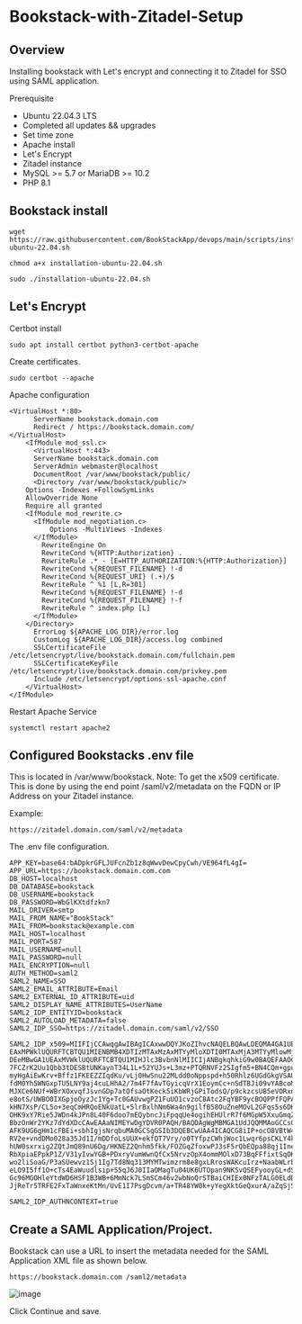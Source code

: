 # Bookstack-with-Zitadel-Setup

## Overview
Installing bookstack with Let's encrypt and connecting it to Zitadel for SSO using SAML application.

Prerequisite
  * Ubuntu 22.04.3 LTS
  * Completed all updates && upgrades
  * Set time zone
  * Apache install
  * Let's Encrypt
  * Zitadel instance
  * MySQL >= 5.7 or MariaDB >= 10.2
  * PHP 8.1 

## Bookstack install

```
wget https://raw.githubusercontent.com/BookStackApp/devops/main/scripts/installation-ubuntu-22.04.sh
```
```
chmod a+x installation-ubuntu-22.04.sh
```
```
sudo ./installation-ubuntu-22.04.sh
```
## Let's Encrypt

Certbot install
```
sudo apt install certbot python3-certbot-apache
```
Create certificates.
```
sudo certbot --apache
```
Apache  configuration
```
<VirtualHost *:80>
      ServerName bookstack.domain.com
      Redirect / https://bookstack.domain.com/
</VirtualHost>
    <IfModule mod_ssl.c>
      <VirtualHost *:443>
      ServerName bookstack.domain.com
      ServerAdmin webmaster@localhost
      DocumentRoot /var/www/bookstack/public/
      <Directory /var/www/bookstack/public/>
    Options -Indexes +FollowSymLinks
    AllowOverride None
    Require all granted
    <IfModule mod_rewrite.c>
      <IfModule mod_negotiation.c>
          Options -MultiViews -Indexes
      </IfModule>
        RewriteEngine On
        RewriteCond %{HTTP:Authorization} .
        RewriteRule .* - [E=HTTP_AUTHORIZATION:%{HTTP:Authorization}]
        RewriteCond %{REQUEST_FILENAME} !-d
        RewriteCond %{REQUEST_URI} (.+)/$
        RewriteRule ^ %1 [L,R=301]
        RewriteCond %{REQUEST_FILENAME} !-d
        RewriteCond %{REQUEST_FILENAME} !-f
        RewriteRule ^ index.php [L]
      </IfModule>
    </Directory>
      ErrorLog ${APACHE_LOG_DIR}/error.log
      CustomLog ${APACHE_LOG_DIR}/access.log combined
      SSLCertificateFile /etc/letsencrypt/live/bookstack.domain.com/fullchain.pem
      SSLCertificateKeyFile /etc/letsencrypt/live/bookstack.domain.com/privkey.pem
      Include /etc/letsencrypt/options-ssl-apache.conf
    </VirtualHost>
</IfModule>
```

Restart Apache Service

```
systemctl restart apache2
```
## Configured Bookstacks .env file

This is located in /var/www/bookstack.
Note: To get the x509 certificate. This is done by using the end point /saml/v2/metadata on the FQDN or IP Address on your Zitadel instance.

Example: 
```
https://zitadel.domain.com/saml/v2/metadata
```
The .env file configuration.

```
APP_KEY=base64:bADpkrGFLJUFcnZb1z8qWwvDewCpyCwh/VE964fL4gI=
APP_URL=https://bookstack.domain.com.com
DB_HOST=localhost
DB_DATABASE=bookstack
DB_USERNAME=bookstack
DB_PASSWORD=WbGlKXtdfzkn7
MAIL_DRIVER=smtp
MAIL_FROM_NAME="BookStack"
MAIL_FROM=bookstack@example.com
MAIL_HOST=localhost
MAIL_PORT=587
MAIL_USERNAME=null
MAIL_PASSWORD=null
MAIL_ENCRYPTION=null
AUTH_METHOD=saml2
SAML2_NAME=SSO
SAML2_EMAIL_ATTRIBUTE=Email
SAML2_EXTERNAL_ID_ATTRIBUTE=uid
SAML2_DISPLAY_NAME_ATTRIBUTES=UserName
SAML2_IDP_ENTITYID=bookstack
SAML2_AUTOLOAD_METADATA=false
SAML2_IDP_SSO=https://zitadel.domain.com/saml/v2/SSO

SAML2_IDP_x509=MIIFIjCCAwqgAwIBAgICAxwwDQYJKoZIhvcNAQELBQAwLDEQMA4GA1UEChMHWklUQURFTDEYMBYGA1U
EAxMPWklUQURFTCBTQU1MIENBMB4XDTIzMTAxMzAxMTYyMloXDTI0MTAxMjA3MTYyMlowMjEQMA4GA1UEChMHWklUQURFT
DEeMBwGA1UEAxMVWklUQURFTCBTQU1MIHJlc3BvbnNlMIICIjANBgkqhkiG9w0BAQEFAAOCAg8AMIICCgKCAgEA4rFWxS8
7FCZrK2Uu1Qbb3tDESBtUNKaynT34L1L+52YUJs+L3mz+PTQRNVFz2SIgfm5+BN4CQm+gpuzQUz2jOxsHs/zSTUEWMM4wo
myHgAiEwKrv+Bffz1FKEEZZIqdKu/vLj0HwSnu22MLdd0oNppspd+h50Rhlz6UGdGkgVSAUWXKe4jX1TiSdXxLPYH8q7OK
fdM0Yh5WNGxpTU5LNY9aj4cuLHhA2/7m4F7fAvTGyicqVrX1EoymCc+nSdTBJi09vYABcoM1Vi4BQCx/gQWaBQZYvSmRkM
MJXCe6NUf+WBrXOxvqfJsvnGDp7atOfsaOtKeck5iKbWRjGPiTodsQ/p9ckzcsUB5eVORxnUlJBP6wUl46RjeoBe2QPExx
e8otS/UWBO0IXGpjoOyzJc1Yg+Tc0GAUvwgPZ1FuUO1cvzoC8Atc2FqYBF9ycBOQPPfFQPA9WD4/EWjAFWr1OY3Jfb4/A/
kHN7XsP/CL5o+3eqCmHRQoENkUatL+5lrBxlhNm6Wa4n9gilfB58OuZneMOvL2GFqs5s6DKX1fn+SQul6+IqaMGZ597Nw7
OHK9xY7Rie5JWDn4kJPn8L40F6doo7mEQybncJiFpqqUe4ogihEHUlrR7f6MGpW5XxuGmqZW8KH99occELKY0UoVmdR/ri
BbzOnWr2YKz7dYdXDcCAwEAAaNIMEYwDgYDVR0PAQH/BAQDAgWgMBMGA1UdJQQMMAoGCCsGAQUFBwMCMB8GA1UdIwQYMBa
AFK9UG6gHm1cFBEi+sbhIgjsNrqbuMA0GCSqGSIb3DQEBCwUAA4ICAQCG8iIP+ocO8VBtW4SqVPYXsUpkzJlrNzECSuAZP
RV2e+vndDMo028a35Jd1I/mDDfoLsUUX+ekfQT7Vry/o0TYfpzCWhjWoc1Lwqr6psCKLY4klvuyOPtud7EPUQsukLivCQX
hUW0sxrxig2ZQtJmQ89nU6Dg/HKNEZ2Qnhm5fkk/FOZGqZfoxwPJ3sF5rQbEQpa88qj1IneseEuVOC5+b1ix8nJslW9ukW
RbXpiaEPpkP1Z/V31yIvwYGB+PDxryVumWwnQfCx5NrvzOpX4ommMOlxD73BqFFfixtSqOKA+R4JN+L/F+hWiOSj77Jp1c
wo2liSoaG/P3aSUewvz1Sj1Ig7Td8Nq313MYMTwimzrm8e8gxLRrosWAKcuIrz+NaabWLrbePrll2GvPUDYI4+Iwkf6YCy
eLO9I5ff1O+cTs4EaWuudlsip+55qJ6J0IIaOMagTu04UK6UTOpan9NKSvQSEFyooyGL+dSv8/WkOexEgy/62k41KlcjNM
Gc96MGOHleYtdWD6HSF1B3WB+6MmNck7LSmSCm46v2wbNoQrSTBaiCHIEx0NFzTALG0ELdDAzivFKS9pBEPyK3McMWXCKY
JjReTr5TRFE2FxTaWnxeKtMn/UvE1I7PsgDcvm/a+TR48YW0k+yYegXktGeQxurA/aZqSjSBc55kfDR8A==

SAML2_IDP_AUTHNCONTEXT=true
```
## Create a SAML Application/Project.

Bookstack can use a URL to insert the metadata needed for the SAML Application XML file as shown below.
 
```
https://bookstack.domain.com /saml2/metadata
```
![image](https://github.com/HungryHowies/Bookstack-with-Zitadel-Setup/assets/22652276/dee78558-7ddc-490d-b257-8585ec6b8123)

Click Continue and save.























